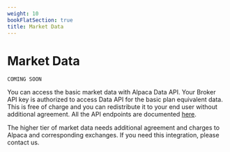```yaml
---
weight: 10
bookFlatSection: true
title: Market Data
---
```


# Market Data

```
COMING SOON
```

You can access the basic market data with Alpaca Data API. Your Broker API key
is authorized to access Data API for the basic plan equivalent data. This is
free of charge and you can redistribute it to your end user without additional
agreement. All the API endpoints are documented [here](https://alpaca.markets/docs/api-documentation/api-v2/market-data/).

The higher tier of market data needs additional agreement and charges to Alpaca
and corresponding exchanges. If you need this integration, please contact us.
